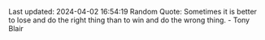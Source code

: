 Last updated: 2024-04-02 16:54:19
Random Quote: Sometimes it is better to lose and do the right thing than to win and do the wrong thing. - Tony Blair